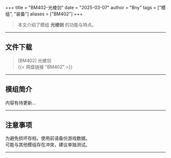 +++
title = "BM402-光棱剑"
date = "2025-03-07"
author = "Bny"
tags = ["模组", "装备"]
aliases = ["BM402"]
+++

> 本文介绍了模组 **光棱剑** 的功能与特点。

---

## 文件下载

> [BM402] 光棱剑  
{{< 网盘链接 "BM402" >}}  

---

## 模组简介

>  
内容有待更新...  

---

## 注意事项

>  
为避免损坏存档，使用前请备份游戏数据。  
可能与其他模组存在冲突，建议单独测试。  

---

